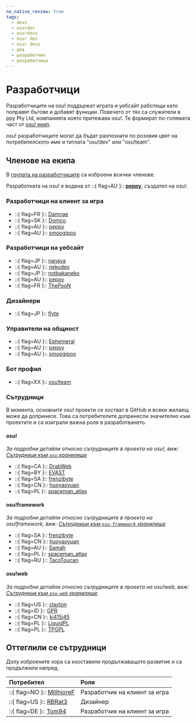 ```yaml
---
no_native_review: true
tags:
  - devs
  - osu!dev
  - osu!devs
  - osu! dev
  - osu! devs
  - дев
  - разработчик
  - разработчици
---
```


# Разработчици

Разработчиците на osu! поддържат играта и уебсайт работещи като поправят бъгове и добавят функции. Повечето от тях са служители в ppy Pty Ltd, компанията която притежава osu!. Те формират по-голямата част от [osu! екип](/wiki/People/osu!_team).

osu! разработчиците могат да бъдат разпознати по розовия цвят на потребителското име и титлата "osu!dev" или "osu!team".

## Членове на екипа

В [групата на разработчиците](https://osu.ppy.sh/groups/11) са изброени всички членове.

Разработката на osu! е водена от ::{ flag=AU }:: **[peppy](https://osu.ppy.sh/users/2)**, създател на osu!.

### Разработчици на клиент за игра

- ::{ flag=FR }:: [Damnae](https://osu.ppy.sh/users/989377)
- ::{ flag=SK }:: [Domco](https://osu.ppy.sh/users/3562660)
- ::{ flag=AU }:: [peppy](https://osu.ppy.sh/users/2)
- ::{ flag=AU }:: [smoogipoo](https://osu.ppy.sh/users/1040328)

### Разработчици на уебсайт

- ::{ flag=JP }:: [nanaya](https://osu.ppy.sh/users/2387883)
- ::{ flag=AU }:: [nekodex](https://osu.ppy.sh/users/102)
- ::{ flag=JP }:: [notbakaneko](https://osu.ppy.sh/users/10751776)
- ::{ flag=AU }:: [peppy](https://osu.ppy.sh/users/2)
- ::{ flag=FR }:: [ThePooN](https://osu.ppy.sh/users/718454)

### Дизайнери

- ::{ flag=JP }:: [flyte](https://osu.ppy.sh/users/3103765)

### Управители на общност

- ::{ flag=AU }:: [Ephemeral](https://osu.ppy.sh/users/102335)
- ::{ flag=AU }:: [peppy](https://osu.ppy.sh/users/2)
- ::{ flag=AU }:: [smoogipoo](https://osu.ppy.sh/users/1040328)

### Бот профил

- ::{ flag=XX }:: [osu!team](https://osu.ppy.sh/users/4341397)

### Сътрудници

В момента, основните osu! проекти се хостват в GitHub и всеки желаещ може да допринесе. Това са потребителите допринесли значително към проектите и са изиграли важна роля в разработването.

#### osu!

*За подробни детайли относно сътрудниците в проекта на osu!, виж: [Сътрудници към `osu` хранилище](https://github.com/ppy/osu/graphs/contributors)*

- ::{ flag=CA }:: [DrabWeb](https://osu.ppy.sh/users/6946022)
- ::{ flag=BY }:: [EVAST](https://osu.ppy.sh/users/8195163)
- ::{ flag=SA }:: [frenzibyte](https://osu.ppy.sh/users/14210502)
- ::{ flag=CN }:: [huoyaoyuan](https://osu.ppy.sh/users/2428732)
- ::{ flag=PL }:: [spaceman\_atlas](https://osu.ppy.sh/users/3035836)

#### osu!framework

*За подробни детайли относно сътрудниците в проекта на osu!framework, виж: [Сътрудници към `osu-framework` хранилище](https://github.com/ppy/osu-framework/graphs/contributors)*

- ::{ flag=SA }:: [frenzibyte](https://osu.ppy.sh/users/14210502)
- ::{ flag=CN }:: [huoyaoyuan](https://osu.ppy.sh/users/2428732)
- ::{ flag=AU }:: [Samah](https://osu.ppy.sh/users/343490)
- ::{ flag=PL }:: [spaceman\_atlas](https://osu.ppy.sh/users/3035836)
- ::{ flag=RU }:: [TacoToucan](https://osu.ppy.sh/users/1326350)

#### osu!web

*За подробни детайли относно сътрудниците в проекта на osu!web, виж: [Сътрудници към `osu-web` хранилище](https://github.com/ppy/osu-web/graphs/contributors)*

- ::{ flag=US }:: [clayton](https://osu.ppy.sh/users/3666350)
- ::{ flag=ID }:: [GPR](https://osu.ppy.sh/users/10721349)
- ::{ flag=CN }:: [kj415j45](https://osu.ppy.sh/users/9367540)
- ::{ flag=PL }:: [LiquidPL](https://osu.ppy.sh/users/5044384)
- ::{ flag=PL }:: [TPGPL](https://osu.ppy.sh/users/3944705)

## Оттеглили се сътрудници

Долу изброените хора са изоставили продължаващото развитие и са продължили напред.

| Потребител | Роля |
| :-- | :-- |
| ::{ flag=NO }:: [MillhioreF](https://osu.ppy.sh/users/941094) | Разработчик на клиент за игра |
| ::{ flag=US }:: [RBRat3](https://osu.ppy.sh/users/307202) | Дизайнер |
| ::{ flag=DE }:: [Tom94](https://osu.ppy.sh/users/1857058) | Разработчик на клиент за игра |
